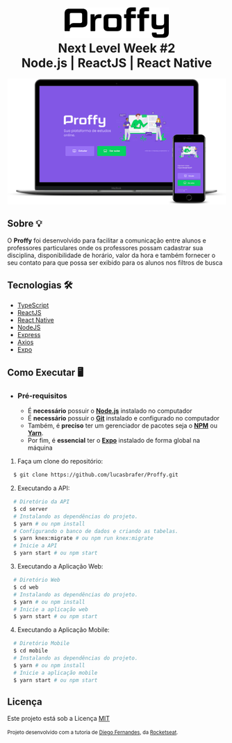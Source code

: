 <h1 align="center">
    <img alt="Proffy" src="github_files/logo.svg" height="70px" />
    <br>Next Level Week #2<br/>
    Node.js | ReactJS | React Native
</h1>

<p align="center">
  <img alt="interface" width="600px" src="./github_files/mockup.png" />
<p>

## Sobre 💡
O **Proffy** foi desenvolvido para facilitar a comunicação entre alunos e professores particulares onde os professores possam cadastrar sua disciplina, disponibilidade de horário, valor da hora e também fornecer o seu contato para que possa ser exibido para os alunos nos filtros de busca

## Tecnologias 🛠️
- [TypeScript](https://www.typescriptlang.org/)
- [ReactJS](https://pt-br.reactjs.org/)
- [React Native](https://reactnative.dev/)
- [NodeJS](https://nodejs.org/en/)
- [Express](https://expressjs.com/)
- [Axios](https://github.com/axios/axios)
- [Expo](https://expo.io/)

## Como Executar 🖥️

- ### **Pré-requisitos**

  - É **necessário** possuir o **[Node.js](https://nodejs.org/en/)** instalado no computador
  - É **necessário** possuir o **[Git](https://git-scm.com/)** instalado e configurado no computador
  - Também, é **preciso** ter um gerenciador de pacotes seja o **[NPM](https://www.npmjs.com/)** ou **[Yarn](https://yarnpkg.com/)**.
  - Por fim, é **essencial** ter o **[Expo](https://expo.io/)** instalado de forma global na máquina

1. Faça um clone do repositório:

```sh
  $ git clone https://github.com/lucasbrafer/Proffy.git
```

2. Executando a API:

```sh
  # Diretório da API
  $ cd server
  # Instalando as dependências do projeto.
  $ yarn # ou npm install
  # Configurando o banco de dados e criando as tabelas.
  $ yarn knex:migrate # ou npm run knex:migrate
  # Inicie a API
  $ yarn start # ou npm start
```

3. Executando a Aplicação Web:

```sh
  # Diretório Web
  $ cd web
  # Instalando as dependências do projeto.
  $ yarn # ou npm install
  # Inicie a aplicação web
  $ yarn start # ou npm start
```

4. Executando a Aplicação Mobile:

```sh
  # Diretório Mobile
  $ cd mobile
  # Instalando as dependências do projeto.
  $ yarn # ou npm install
  # Inicie a aplicação mobile
  $ yarn start # ou npm start
```

## Licença
Este projeto está sob a Licença [MIT](LICENSE)<br/> <br/>
<sup>Projeto desenvolvido com a tutoria de [Diego Fernandes](https://github.com/diego3g), da [Rocketseat](rocketseat.com.br).</sup>
